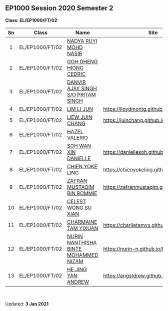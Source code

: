 ## EP1000 Session 2020 Semester 2

**Class: EL/EP1000/FT/02**


|Sn  |Class | Name | Site | Presentation | Video|
|:--:|------|------|------|--------------|------|
|1 |EL/EP1000/FT/02|[NADYA RUYI MOHD NASIR]() | |   |   |
|2 |EL/EP1000/FT/02|[GOH GHENG HIONG CEDRIC]() | |   |   |
|3 |EL/EP1000/FT/02|[DANVIR AJAY SINGH S/O PRITAM SINGH]() | |   |   |
|4 |EL/EP1000/FT/02|[LIM LI JUN](https://lloydmontg.github.io/ep1000/) |https://lloydmontg.github.io/ep1000/ |   |   |
|5 |EL/EP1000/FT/02|[LIEW JUIN CHANG](https://juinchang.github.io/DFAB/) |https://juinchang.github.io/DFAB/ |   |   |
|6 |EL/EP1000/FT/02|[HAZEL VALERIO]() | |   |   |
|7 |EL/EP1000/FT/02|[SOH WAN XIN DANIELLE](https://daniellesoh.github.io ) |https://daniellesoh.github.io  |   |   |
|8 |EL/EP1000/FT/02|[CHIEN YOKE LING](https://chienyokeling.github.io/EP1000/) |https://chienyokeling.github.io/EP1000/ |   |   |
|9 |EL/EP1000/FT/02|[ZAFRAN MUSTAQIM BIN ROMMIE](https://zafranmustaqim.github.io/EP1000/) |https://zafranmustaqim.github.io/EP1000/ |   |   |
|10 |EL/EP1000/FT/02|[CELEST WONG SU XIAN]() | |   |   |
|11 |EL/EP1000/FT/02|[CHARMAINE TAM YIXUAN](https://charlietamyx.github.io/EP1000/) |https://charlietamyx.github.io/EP1000/ |   |   |
|12 |EL/EP1000/FT/02|[NURIN NANTHISHA BINTE MOHAMMED NIZAM](https://nurin-n.github.io/EP1000/) |https://nurin-n.github.io/EP1000/ |   |   |
|13 |EL/EP1000/FT/02|[HE JING YAN ANDREW](https://angstdrew.github.io/EP1000/) |https://angstdrew.github.io/EP1000/ |   |   |

&nbsp;


Updated: **3 Jan 2021**
